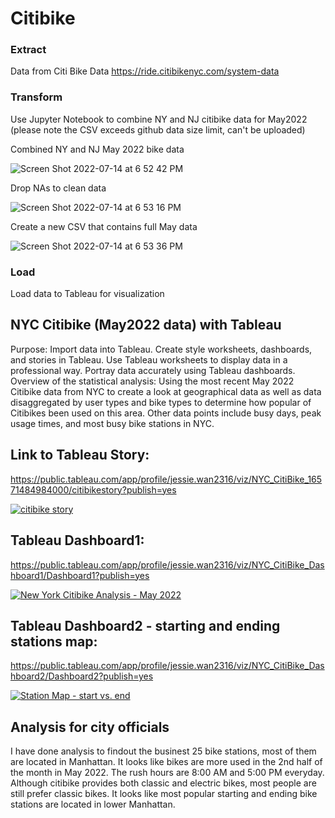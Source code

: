 # Citibike

### Extract 

Data from Citi Bike Data https://ride.citibikenyc.com/system-data

### Transform 

Use Jupyter Notebook to combine NY and NJ citibike data for May2022 (please note the CSV exceeds github data size limit, can't be uploaded)

Combined NY and NJ May 2022 bike data

![Screen Shot 2022-07-14 at 6 52 42 PM](https://user-images.githubusercontent.com/100645924/179120188-7751115d-0846-4f65-8b2d-1b17891b3bc7.png)

Drop NAs to clean data

![Screen Shot 2022-07-14 at 6 53 16 PM](https://user-images.githubusercontent.com/100645924/179120283-1e8fbc6b-3a30-4970-a3bc-af65313d9ea6.png)

Create a new CSV that contains full May data

![Screen Shot 2022-07-14 at 6 53 36 PM](https://user-images.githubusercontent.com/100645924/179120341-5e0ed162-15f2-48fd-a769-28d986edf55e.png)



### Load

Load data to Tableau for visualization 


## NYC Citibike (May2022 data) with Tableau

Purpose:
Import data into Tableau.
Create style worksheets, dashboards, and stories in Tableau.
Use Tableau worksheets to display data in a professional way.
Portray data accurately using Tableau dashboards.
Overview of the statistical analysis:
Using the most recent May 2022 Citibike data from NYC to create a look at geographical data as well as data disaggregated by user types and bike types to determine how popular of Citibikes been used on this area. Other data points include busy days, peak usage times, and most busy bike stations in NYC.


## Link to Tableau Story:

https://public.tableau.com/app/profile/jessie.wan2316/viz/NYC_CitiBike_16571484984000/citibikestory?publish=yes


<div class='tableauPlaceholder' id='viz1657670370474' style='position: relative'><noscript><a href='#'><img alt='citibike story ' src='https:&#47;&#47;public.tableau.com&#47;static&#47;images&#47;NY&#47;NYC_CitiBike_16571484984000&#47;citibikestory&#47;1_rss.png' style='border: none' /></a></noscript><object class='tableauViz'  style='display:none;'><param name='host_url' value='https%3A%2F%2Fpublic.tableau.com%2F' /> <param name='embed_code_version' value='3' /> <param name='site_root' value='' /><param name='name' value='NYC_CitiBike_16571484984000&#47;citibikestory' /><param name='tabs' value='no' /><param name='toolbar' value='yes' /><param name='static_image' value='https:&#47;&#47;public.tableau.com&#47;static&#47;images&#47;NY&#47;NYC_CitiBike_16571484984000&#47;citibikestory&#47;1.png' /> <param name='animate_transition' value='yes' /><param name='display_static_image' value='yes' /><param name='display_spinner' value='yes' /><param name='display_overlay' value='yes' /><param name='display_count' value='yes' /><param name='language' value='en-US' /><param name='filter' value='publish=yes' /></object></div>                





## Tableau Dashboard1: 

https://public.tableau.com/app/profile/jessie.wan2316/viz/NYC_CitiBike_Dashboard1/Dashboard1?publish=yes


<div class='tableauPlaceholder' id='viz1657672693270' style='position: relative'><noscript><a href='#'><img alt='New York Citibike Analysis - May 2022 ' src='https:&#47;&#47;public.tableau.com&#47;static&#47;images&#47;NY&#47;NYC_CitiBike_Dashboard1&#47;Dashboard1&#47;1_rss.png' style='border: none' /></a></noscript><object class='tableauViz'  style='display:none;'><param name='host_url' value='https%3A%2F%2Fpublic.tableau.com%2F' /> <param name='embed_code_version' value='3' /> <param name='site_root' value='' /><param name='name' value='NYC_CitiBike_Dashboard1&#47;Dashboard1' /><param name='tabs' value='no' /><param name='toolbar' value='yes' /><param name='static_image' value='https:&#47;&#47;public.tableau.com&#47;static&#47;images&#47;NY&#47;NYC_CitiBike_Dashboard1&#47;Dashboard1&#47;1.png' /> <param name='animate_transition' value='yes' /><param name='display_static_image' value='yes' /><param name='display_spinner' value='yes' /><param name='display_overlay' value='yes' /><param name='display_count' value='yes' /><param name='language' value='en-US' /><param name='filter' value='publish=yes' /></object></div>                






## Tableau Dashboard2 - starting and ending stations map: 

https://public.tableau.com/app/profile/jessie.wan2316/viz/NYC_CitiBike_Dashboard2/Dashboard2?publish=yes


<div class='tableauPlaceholder' id='viz1657672592202' style='position: relative'><noscript><a href='#'><img alt='Station Map - start vs. end ' src='https:&#47;&#47;public.tableau.com&#47;static&#47;images&#47;NY&#47;NYC_CitiBike_Dashboard2&#47;Dashboard2&#47;1_rss.png' style='border: none' /></a></noscript><object class='tableauViz'  style='display:none;'><param name='host_url' value='https%3A%2F%2Fpublic.tableau.com%2F' /> <param name='embed_code_version' value='3' /> <param name='site_root' value='' /><param name='name' value='NYC_CitiBike_Dashboard2&#47;Dashboard2' /><param name='tabs' value='no' /><param name='toolbar' value='yes' /><param name='static_image' value='https:&#47;&#47;public.tableau.com&#47;static&#47;images&#47;NY&#47;NYC_CitiBike_Dashboard2&#47;Dashboard2&#47;1.png' /> <param name='animate_transition' value='yes' /><param name='display_static_image' value='yes' /><param name='display_spinner' value='yes' /><param name='display_overlay' value='yes' /><param name='display_count' value='yes' /><param name='language' value='en-US' /><param name='filter' value='publish=yes' /></object></div>                


## Analysis for city officials 

I have done analysis to findout the businest 25 bike stations, most of them are located in Manhattan. It looks like bikes are more used in the 2nd half of the month in May 2022. The rush hours are 8:00 AM and 5:00 PM everyday. Although citibike provides both classic and electric bikes, most people are still prefer classic bikes. It looks like most popular starting and ending bike stations are located in lower Manhattan.
